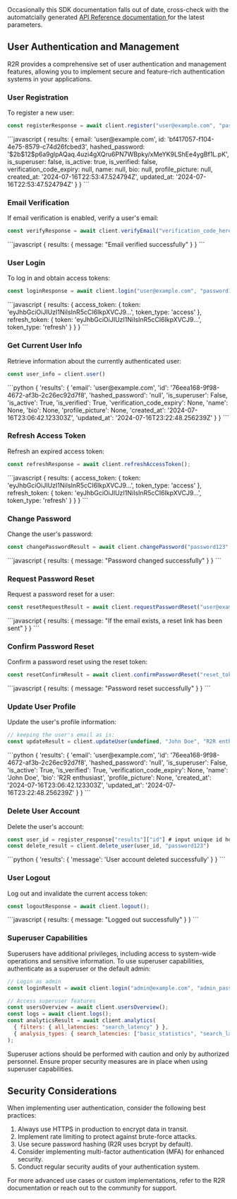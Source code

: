 
<Note>
Occasionally this SDK documentation falls out of date, cross-check with the automatcially generated <a href="/api-reference/introduction"> API Reference documentation </a> for the latest parameters.
</Note>


## User Authentication and Management

R2R provides a comprehensive set of user authentication and management features, allowing you to implement secure and feature-rich authentication systems in your applications.

### User Registration

To register a new user:

```javascript
const registerResponse = await client.register("user@example.com", "password123");
```

<AccordionGroup>
  <Accordion title="Response">
    <ResponseField name="response" type="object">
      ```javascript
      {
        results: {
          email: 'user@example.com',
          id: 'bf417057-f104-4e75-8579-c74d26fcbed3',
          hashed_password: '$2b$12$p6a9glpAQaq.4uzi4gXQru6PN7WBpky/xMeYK9LShEe4ygBf1L.pK',
          is_superuser: false,
          is_active: true,
          is_verified: false,
          verification_code_expiry: null,
          name: null,
          bio: null,
          profile_picture: null,
          created_at: '2024-07-16T22:53:47.524794Z',
          updated_at: '2024-07-16T22:53:47.524794Z'
        }
      }
      ```
    </ResponseField>
  </Accordion>
</AccordionGroup>

### Email Verification

If email verification is enabled, verify a user's email:

```javascript
const verifyResponse = await client.verifyEmail("verification_code_here");
```

<AccordionGroup>
  <Accordion title="Response">
    <ResponseField name="response" type="object">
      ```javascript
      {
        results: {
          message: "Email verified successfully"
        }
      }
      ```
    </ResponseField>
  </Accordion>
</AccordionGroup>

### User Login

To log in and obtain access tokens:

```javascript
const loginResponse = await client.login("user@example.com", "password123");
```

<AccordionGroup>
  <Accordion title="Response">
    <ResponseField name="response" type="object">
      ```javascript
      {
        results: {
          access_token: {
            token: 'eyJhbGciOiJIUzI1NiIsInR5cCI6IkpXVCJ9...',
            token_type: 'access'
          },
          refresh_token: {
            token: 'eyJhbGciOiJIUzI1NiIsInR5cCI6IkpXVCJ9...',
            token_type: 'refresh'
          }
        }
      }
      ```
    </ResponseField>
  </Accordion>
</AccordionGroup>

### Get Current User Info

Retrieve information about the currently authenticated user:

```javascript
const user_info = client.user()
```

<AccordionGroup>
  <Accordion title="Response">
    <ResponseField name="response" type="dict">
      ```python
      {
        'results': {
          'email': 'user@example.com',
          'id': '76eea168-9f98-4672-af3b-2c26ec92d7f8',
          'hashed_password': 'null',
          'is_superuser': False,
          'is_active': True,
          'is_verified': True,
          'verification_code_expiry': None,
          'name': None,
          'bio': None,
          'profile_picture': None,
          'created_at': '2024-07-16T23:06:42.123303Z',
          'updated_at': '2024-07-16T23:22:48.256239Z'
        }
      }
      ```
    </ResponseField>
  </Accordion>
</AccordionGroup>

### Refresh Access Token

Refresh an expired access token:

```javascript
const refreshResponse = await client.refreshAccessToken();
```

<AccordionGroup>
  <Accordion title="Response">
    <ResponseField name="response" type="object">
      ```javascript
      {
        results: {
          access_token: {
            token: 'eyJhbGciOiJIUzI1NiIsInR5cCI6IkpXVCJ9...',
            token_type: 'access'
          },
          refresh_token: {
            token: 'eyJhbGciOiJIUzI1NiIsInR5cCI6IkpXVCJ9...',
            token_type: 'refresh'
          }
        }
      }
      ```
    </ResponseField>
  </Accordion>
</AccordionGroup>

### Change Password

Change the user's password:

```javascript
const changePasswordResult = await client.changePassword("password123", "new_password");
```

<AccordionGroup>
  <Accordion title="Response">
    <ResponseField name="response" type="object">
      ```javascript
      {
        results: {
          message: "Password changed successfully"
        }
      }
      ```
    </ResponseField>
  </Accordion>
</AccordionGroup>

### Request Password Reset

Request a password reset for a user:

```javascript
const resetRequestResult = await client.requestPasswordReset("user@example.com");
```

<AccordionGroup>
  <Accordion title="Response">
    <ResponseField name="response" type="object">
      ```javascript
      {
        results: {
          message: "If the email exists, a reset link has been sent"
        }
      }
      ```
    </ResponseField>
  </Accordion>
</AccordionGroup>

### Confirm Password Reset

Confirm a password reset using the reset token:

```javascript
const resetConfirmResult = await client.confirmPasswordReset("reset_token_here", "new_password");
```

<AccordionGroup>
  <Accordion title="Response">
    <ResponseField name="response" type="object">
      ```javascript
      {
        results: {
          message: "Password reset successfully"
        }
      }
      ```
    </ResponseField>
  </Accordion>
</AccordionGroup>

### Update User Profile

Update the user's profile information:

```javascript
// keeping the user's email as is:
const updateResult = client.updateUser(undefined, "John Doe", "R2R enthusiast");
```

<AccordionGroup>
  <Accordion title="Response">
    <ResponseField name="response" type="dict">
      ```python
      {
        'results': {
          'email': 'user@example.com',
          'id': '76eea168-9f98-4672-af3b-2c26ec92d7f8',
          'hashed_password': 'null',
          'is_superuser': False,
          'is_active': True,
          'is_verified': True,
          'verification_code_expiry': None,
          'name': 'John Doe',
          'bio': 'R2R enthusiast',
          'profile_picture': None,
          'created_at': '2024-07-16T23:06:42.123303Z',
          'updated_at': '2024-07-16T23:22:48.256239Z'
        }
      }
      ```
    </ResponseField>
  </Accordion>
</AccordionGroup>

### Delete User Account

Delete the user's account:

```javascript
const user_id = register_response["results"]["id"] # input unique id here
const delete_result = client.delete_user(user_id, "password123")
```

<AccordionGroup>
  <Accordion title="Response">
    <ResponseField name="response" type="dict">
      ```python
      {
        'results': {
          'message': 'User account deleted successfully'
        }
      }
      ```
    </ResponseField>
  </Accordion>
</AccordionGroup>

### User Logout

Log out and invalidate the current access token:

```javascript
const logoutResponse = await client.logout();
```

<AccordionGroup>
  <Accordion title="Response">
    <ResponseField name="response" type="object">
      ```javascript
      {
        results: {
          message: "Logged out successfully"
        }
      }
      ```
    </ResponseField>
  </Accordion>
</AccordionGroup>

### Superuser Capabilities

Superusers have additional privileges, including access to system-wide operations and sensitive information. To use superuser capabilities, authenticate as a superuser or the default admin:

```javascript
// Login as admin
const loginResult = await client.login("admin@example.com", "admin_password");

// Access superuser features
const usersOverview = await client.usersOverview();
const logs = await client.logs();
const analyticsResult = await client.analytics(
  { filters: { all_latencies: "search_latency" } },
  { analysis_types: { search_latencies: ["basic_statistics", "search_latency"] } }
);
```

<Note>
Superuser actions should be performed with caution and only by authorized personnel. Ensure proper security measures are in place when using superuser capabilities.
</Note>

## Security Considerations

When implementing user authentication, consider the following best practices:

1. Always use HTTPS in production to encrypt data in transit.
2. Implement rate limiting to protect against brute-force attacks.
3. Use secure password hashing (R2R uses bcrypt by default).
4. Consider implementing multi-factor authentication (MFA) for enhanced security.
5. Conduct regular security audits of your authentication system.

For more advanced use cases or custom implementations, refer to the R2R documentation or reach out to the community for support.